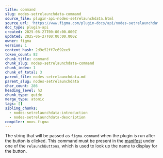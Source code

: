 ```yaml
---
title: command
slug: nodes-setrelaunchdata-command
source_file: plugin-api-nodes-setrelaunchdata.html
source_url: 'https://www.figma.com/plugin-docs/api/nodes-setrelaunchdata/'
doc_type: plugin-api
created: 2025-06-27T00:00:00.000Z
updated: 2025-06-27T00:00:00.000Z
owner: figma
version: 1
content_hash: 2d9e52ff7c692ee9
token_count: 82
chunk_title: command
chunk_slug: nodes-setrelaunchdata-command
chunk_index: 1
chunk_of_total: 3
parent_file: nodes-setrelaunchdata.md
parent_slug: nodes-setrelaunchdata
char_count: 286
heading_level: h3
chunk_type: guide
merge_type: atomic
tags: []
sibling_chunks:
  - nodes-setrelaunchdata-introduction
  - nodes-setrelaunchdata-description
compiler: noos-figma
---
```


The string that will be passed as `figma.command` when the plugin is run after the button is clicked. This command must be present in the [manifest](/plugin-docs/manifest/#relaunchbuttons)
 under one of the `relaunchButtons`, which is used to look up the name to display for the button.
